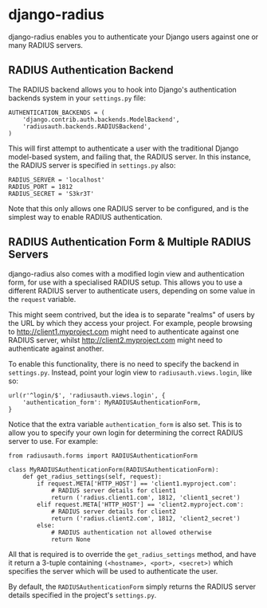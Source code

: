 django-radius
=============

django-radius enables you to authenticate your Django users against one or many
RADIUS servers.

RADIUS Authentication Backend
-----------------------------

The RADIUS backend allows you to hook into Django's authentication backends
system in your `settings.py` file:

    AUTHENTICATION_BACKENDS = (
        'django.contrib.auth.backends.ModelBackend',
        'radiusauth.backends.RADIUSBackend',
    )

This will first attempt to authenticate a user with the traditional Django
model-based system, and failing that, the RADIUS server. In this instance, the
RADIUS server is specified in `settings.py` also:

    RADIUS_SERVER = 'localhost'
    RADIUS_PORT = 1812
    RADIUS_SECRET = 'S3kr3T'

Note that this only allows one RADIUS server to be configured, and is the
simplest way to enable RADIUS authentication.

RADIUS Authentication Form & Multiple RADIUS Servers
----------------------------------------------------

django-radius also comes with a modified login view and authentication form,
for use with a specialised RADIUS setup. This allows you to use a different
RADIUS server to authenticate users, depending on some value in the `request`
variable.

This might seem contrived, but the idea is to separate "realms" of users by the
URL by which they access your project. For example, people browsing to
http://client1.myproject.com might need to authenticate against one RADIUS
server, whilst http://client2.myproject.com might need to authenticate against
another.

To enable this functionality, there is no need to specify the backend in
`settings.py`. Instead, point your login view to `radiusauth.views.login`, like
so:

    url(r'^login/$', 'radiusauth.views.login', {
        'authentication_form': MyRADIUSAuthenticationForm,
    }

Notice that the extra variable `authentication_form` is also set. This is to
allow you to specify your own login for determining the correct RADIUS server
to use. For example:

    from radiusauth.forms import RADIUSAuthenticationForm

    class MyRADIUSAuthenticationForm(RADIUSAuthenticationForm):
        def get_radius_settings(self, request):
            if request.META['HTTP_HOST'] == 'client1.myproject.com':
                # RADIUS server details for client1
                return ('radius.client1.com', 1812, 'client1_secret')
            elif request.META['HTTP_HOST'] == 'client2.myproject.com':
                # RADIUS server details for client2
                return ('radius.client2.com', 1812, 'client2_secret')
            else:
                # RADIUS authentication not allowed otherwise
                return None

All that is required is to override the `get_radius_settings` method, and have
it return a 3-tuple containing `(<hostname>, <port>, <secret>)` which specifies
the server which will be used to authenticate the user.

By default, the `RADIUSAuthenticationForm` simply returns the RADIUS server
details specified in the project's `settings.py`.
